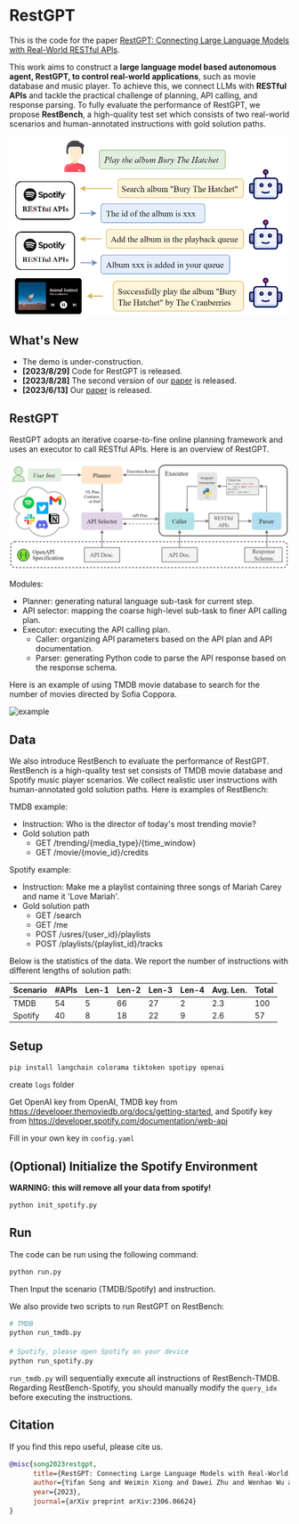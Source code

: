 # RestGPT

This is the code for the paper [RestGPT: Connecting Large Language Models with Real-World RESTful APIs](https://arxiv.org/abs/2306.06624).

This work aims to construct a **large language model based autonomous agent, RestGPT, to control real-world applications**, such as movie database and music player. To achieve this, we connect LLMs with **RESTful APIs** and tackle the practical challenge of planning, API calling, and response parsing. To fully evaluate the performance of RestGPT, we propose **RestBench**, a high-quality test set which consists of two real-world scenarios and human-annotated instructions with gold solution paths.

![intro](imgs/intro.png)

## What's New

* The demo is under-construction.
* **[2023/8/29]** Code for RestGPT is released.
* **[2023/8/28]** The second version of our [paper](https://arxiv.org/abs/2306.06624) is released.
* **[2023/6/13]** Our [paper](https://arxiv.org/abs/2306.06624) is released.

## RestGPT

RestGPT adopts an iterative coarse-to-fine online planning framework and uses an executor to call RESTful APIs. Here is an overview of RestGPT.

![model](imgs/model.png)

Modules:

* Planner: generating natural language sub-task for current step.
* API selector: mapping the coarse high-level sub-task to finer API calling plan.
* Executor: executing the API calling plan.
    * Caller: organizing API parameters based on the API plan and API documentation.
    * Parser: generating Python code to parse the API response based on the response schema.

Here is an example of using TMDB movie database to search for the number of movies directed by Sofia Coppora.

![example](https://github.com/Yifan-Song793/RestGPT/blob/main/imgs/example.gif)

## Data

We also introduce RestBench to evaluate the performance of RestGPT. RestBench is a high-quality test set consists of TMDB movie database and Spotify music player scenarios. We collect realistic user instructions with human-annotated gold solution paths. Here is examples of RestBench:

TMDB example:

* Instruction: Who is the director of today's most trending movie?
* Gold solution path
    * GET /trending/\{media_type\}/\{time\_window\}
    * GET /movie/\{movie_id\}/credits

Spotify example:

* Instruction: Make me a playlist containing three songs of Mariah Carey and name it 'Love Mariah'.
* Gold solution path
    * GET /search
    * GET /me
    * POST /usres/\{user_id\}/playlists
    * POST /playlists/\{playlist_id\}/tracks

Below is the statistics of the data. We report the number of instructions with different lengths of solution path:

| Scenario | #APIs | Len-1 | Len-2 | Len-3 | Len-4 | Avg. Len. | Total |
| -------- | ----- | ----- | ----- | ----- | ----- | --------- | ----- |
| TMDB     | 54    | 5     | 66    | 27    | 2     | 2.3       | 100   |
| Spotify  | 40    | 8     | 18    | 22    | 9     | 2.6       | 57    |

## Setup

```bash
pip install langchain colorama tiktoken spotipy openai
```

create `logs` folder

Get OpenAI key from OpenAI, TMDB key from https://developer.themoviedb.org/docs/getting-started, and Spotify key from https://developer.spotify.com/documentation/web-api

Fill in your own key in `config.yaml`

## (Optional) Initialize the Spotify Environment

**WARNING: this will remove all your data from spotify!**

```python
python init_spotify.py
```

## Run

The code can be run using the following command:

```bash
python run.py
```

Then Input the scenario (TMDB/Spotify) and instruction.

We also provide two scripts to run RestGPT on RestBench:

```bash
# TMDB
python run_tmdb.py

# Spotify, please open Spotify on your device
python run_spotify.py
```

`run_tmdb.py` will sequentially execute all instructions of RestBench-TMDB. Regarding RestBench-Spotify, you should manually modify the `query_idx` before executing the instructions.

## Citation

If you find this repo useful, please cite us.

```bibtex
@misc{song2023restgpt,
      title={RestGPT: Connecting Large Language Models with Real-World RESTful APIs}, 
      author={Yifan Song and Weimin Xiong and Dawei Zhu and Wenhao Wu and Han Qian and Mingbo Song and Hailiang Huang and Cheng Li and Ke Wang and Rong Yao and Ye Tian and Sujian Li},
      year={2023},
      journal={arXiv preprint arXiv:2306.06624}
}
```

